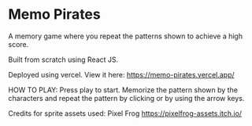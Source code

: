 # Memo Pirates

A memory game where you repeat the patterns shown to achieve a high score.

Built from scratch using React JS.

Deployed using vercel. View it here: https://memo-pirates.vercel.app/

HOW TO PLAY: Press play to start. Memorize the pattern shown by the characters and repeat the pattern by clicking or by using the arrow keys.

Credits for sprite assets used: Pixel Frog https://pixelfrog-assets.itch.io/





